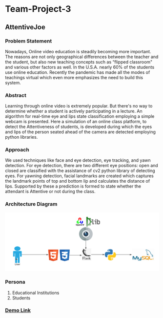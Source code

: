 # Team-Project-3

## AttentiveJoe
### Problem Statement
Nowadays, Online video education is steadily becoming more important. The reasons are not only geographical differences between the teacher and the student, but also new teaching concepts such as “flipped classroom" and various other factors as well. In the U.S.A. nearly 60% of the students use online education. Recently the pandemic has made all the modes of teachings virtual which even more emphasizes the need to build this system.

### Abstract
Learning through online video is extremely popular. But there's no way to determine whether a student is actively participating in a lecture. An algorithm for real-time eye and lips state classification employing a simple webcam is presented. Here a simulation of an online class platform, to detect the Attentiveness of students, is developed during which the eyes and lips of the person seated ahead of the camera are detected employing python libraries.

### Approach
We used techniques like face and eye detection, eye tracking, and yawn detection. For eye detection, there are two different eye positions: open and closed are classified with the assistance of cv2 python library of detecting eyes. For yawning detection, facial landmarks are created which captures the landmark points of top and bottom lip and calculates the distance of lips. Supported by these a prediction is formed to state whether the attendant is Attentive or not during the class.

### Architecture Diagram 
![Architecture Diagram](./Website/AttentiveJoeArch.png)

### Persona
1. Educational Institutions
2. Students

### [Demo Link](https://www.loom.com/share/a8b0932b1be14b0286c7acab44a446bb)
